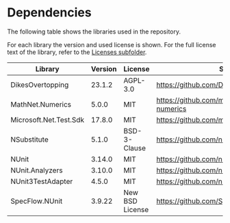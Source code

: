 # Dependencies
The following table shows the libraries used in the repository.

For each library the version and used license is shown. For the full license text of the library, refer to the [Licenses subfolder](Licenses).

| Library                | Version | License         | Source                                       |
|------------------------|---------|-----------------|----------------------------------------------|
| DikesOvertopping       | 23.1.2  | AGPL-3.0        | https://github.com/Deltares/DikesOvertopping |
| MathNet.Numerics       | 5.0.0   | MIT             | https://github.com/mathnet/mathnet-numerics  |
| Microsoft.Net.Test.Sdk | 17.8.0  | MIT             | https://github.com/microsoft/vstest          |
| NSubstitute            | 5.1.0   | BSD-3-Clause    | https://github.com/nsubstitute/NSubstitute   |
| NUnit                  | 3.14.0  | MIT             | https://github.com/nunit/nunit               |
| NUnit.Analyzers        | 3.10.0  | MIT             | https://github.com/nunit/nunit.analyzers     |
| NUnit3TestAdapter      | 4.5.0   | MIT             | https://github.com/nunit/nunit3-vs-adapter   |
| SpecFlow.NUnit         | 3.9.22  | New BSD License | https://github.com/SpecFlowOSS/SpecFlow      |